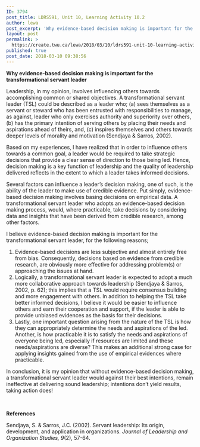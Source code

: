 ```yaml
---
ID: 3794
post_title: LDRS591, Unit 10, Learning Activity 10.2
author: lewa
post_excerpt: 'Why evidence-based decision making is important for the transformational servant leader Leadership, in my opinion, involves influencing others towards accomplishing common or shared objectives. A transformational servant leader (TSL) could be described as a leader who; (a) sees themselves as... <a href="https://create.twu.ca/lewa/2018/03/10/ldrs591-unit-10-learning-activity-10-2/"> Continue Reading &rarr;</a>'
layout: post
permalink: >
  https://create.twu.ca/lewa/2018/03/10/ldrs591-unit-10-learning-activity-10-2/
published: true
post_date: 2018-03-10 09:38:56
---
```

<strong>Why evidence-based decision making is important for the transformational servant leader</strong>

Leadership, in my opinion, involves influencing others towards accomplishing common or shared objectives. A transformational servant leader (TSL) could be described as a leader who; (a) sees themselves as a servant or steward who has been entrusted with responsibilities to manage, as against, leader who only exercises authority and superiority over others, (b) has the primary intention of serving others by placing their needs and aspirations ahead of theirs, and, (c) inspires themselves and others towards deeper levels of morality and motivation (Sendjaya &amp; Sarros, 2002).

Based on my experiences, I have realized that in order to influence others towards a common goal, a leader would be required to take strategic decisions that provide a clear sense of direction to those being led. Hence, decision making is a key function of leadership and the quality of leadership delivered reflects in the extent to which a leader takes informed decisions.

Several factors can influence a leader’s decision making, one of such, is the ability of the leader to make use of credible evidence. Put simply, evidence-based decision making involves basing decisions on empirical data. A transformational servant leader who adopts an evidence-based decision making process, would, where practicable, take decisions by considering data and insights that have been derived from credible research, among other factors.

I believe evidence-based decision making is important for the transformational servant leader, for the following reasons;

<ol>
<li>Evidence-based decisions are less subjective and almost entirely free from bias. Consequently, decisions based on evidence from credible research, are obviously more effective for addressing problem(s) or approaching the issues at hand.</li>
<li>Logically, a transformational servant leader is expected to adopt a much more collaborative approach towards leadership (Sendjaya &amp; Sarros, 2002, p. 62); this implies that a TSL would require consensus building and more engagement with others. In addition to helping the TSL take better informed decisions, I believe it would be easier to influence others and earn their cooperation and support, if the leader is able to provide unbiased evidences as the basis for their decisions.</li>
<li>Lastly, one important question arising from the nature of the TSL is how they can appropriately determine the needs and aspirations of the led. Another, is how practicable it is to satisfy the needs and aspirations of everyone being led, especially if resources are limited and these needs/aspirations are diverse? This makes an additional strong case for applying insights gained from the use of empirical evidences where practicable.</li>
</ol>

In conclusion, it is my opinion that without evidence-based decision making, a transformational servant leader would against their best intentions, remain ineffective at delivering sound leadership; intentions don’t yield results, taking action does!

&nbsp;

<strong>References</strong>

Sendjaya, S. &amp; Sarros, J.C. (2002). Servant leadership: Its origin, development, and application in organizations. <em>Journal of Leadership and Organization Studies, 9</em>(2), 57-64.

&nbsp;

&nbsp;